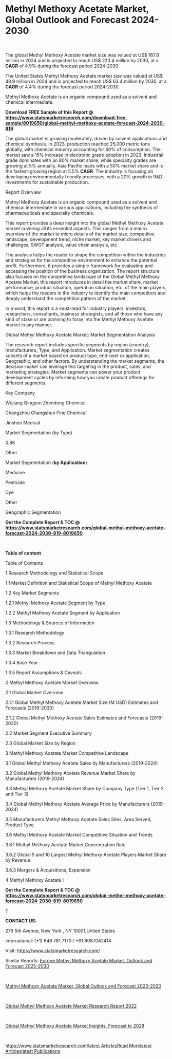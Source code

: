 <h1>Methyl Methoxy Acetate Market, Global Outlook and Forecast 2024-2030</h1><br/><p>The global Methyl Methoxy Acetate market size was valued at US$ 167.8 million in 2024 and is projected to reach US$ 223.4 million by 2030, at a <strong>CAGR</strong> of 4.9% during the forecast period 2024-2030.</p>
 
 
 
 <p>The United States Methyl Methoxy Acetate market size was valued at US$ 48.9 million in 2024 and is projected to reach US$ 63.4 million by 2030, at a <strong>CAGR</strong> of 4.4% during the forecast period 2024-2030.</p>
 
 
 
 <p>Methyl Methoxy Acetate is an organic compound used as a solvent and chemical intermediate.</p>
 
 
 
 <p><strong>Download FREE Sample of this Report @ <a href="https://www.statsmarketresearch.com/download-free-sample/8019650/global-methyl-methoxy-acetate-forecast-2024-2030-819">https://www.statsmarketresearch.com/download-free-sample/8019650/global-methyl-methoxy-acetate-forecast-2024-2030-819</a></strong></p>
 
 
 
 <p>The global market is growing moderately, driven by solvent applications and chemical synthesis. In 2023, production reached 25,000 metric tons globally, with chemical industry accounting for 60% of consumption. The market saw a 15% increase in electronic grade adoption in 2023. Industrial grade dominates with an 80% market share, while specialty grades are growing at 5% annually. Asia Pacific leads with a 50% market share and is the fastest-growing region at 5.5% <strong>CAGR</strong>. The industry is focusing on developing environmentally friendly processes, with a 20% growth in R&D investments for sustainable production.</p>
 
 
 
 <p>Report Overview</p>
 
 
 
 <p>Methyl Methoxy Acetate is an organic compound used as a solvent and chemical intermediate in various applications, including the synthesis of pharmaceuticals and specialty chemicals.</p>
 
 
 
 <p>This report provides a deep insight into the global Methyl Methoxy Acetate market covering all its essential aspects. This ranges from a macro overview of the market to micro details of the market size, competitive landscape, development trend, niche market, key market drivers and challenges, SWOT analysis, value chain analysis, etc.</p>
 
 
 
 <p>The analysis helps the reader to shape the competition within the industries and strategies for the competitive environment to enhance the potential profit. Furthermore, it provides a simple framework for evaluating and accessing the position of the business organization. The report structure also focuses on the competitive landscape of the Global Methyl Methoxy Acetate Market, this report introduces in detail the market share, market performance, product situation, operation situation, etc. of the main players, which helps the readers in the industry to identify the main competitors and deeply understand the competition pattern of the market.</p>
 
 
 
 <p>In a word, this report is a must-read for industry players, investors, researchers, consultants, business strategists, and all those who have any kind of stake or are planning to foray into the Methyl Methoxy Acetate market in any manner.</p>
 
 
 
 <p>Global Methyl Methoxy Acetate Market: Market Segmentation Analysis</p>
 
 
 
 <p>The research report includes specific segments by region (country), manufacturers, Type, and Application. Market segmentation creates subsets of a market based on product type, end-user or application, Geographic, and other factors. By understanding the market segments, the decision-maker can leverage this targeting in the product, sales, and marketing strategies. Market segments can power your product development cycles by informing how you create product offerings for different segments.</p>
 
 
 
 <p>Key Company</p>
 
 
 
 <p>Wujiang Qingyun Zhendong Chemical</p>
 
 
 
 <p>Changzhou Changshun Fine Chemical</p>
 
 
 
 <p>Jinshen Medical</p>
 
 
 
 <p>Market Segmentation (by Type)</p>
 
 
 
 <p>0.98</p>
 
 
 
 <p>Other</p>
 
 
 
 <p>Market Segmentation (<strong>by Application</strong>)</p>
 
 
 
 <p>Medicine</p>
 
 
 
 <p>Pesticide</p>
 
 
 
 <p>Dye</p>
 
 
 
 <p>Other</p>
 
 
 
 <p>Geographic Segmentation</p>
 
 
 
 <div><b>Get the Complete Report & TOC @ <a href="https://www.statsmarketresearch.com/global-methyl-methoxy-acetate-forecast-2024-2030-819-8019650">https://www.statsmarketresearch.com/global-methyl-methoxy-acetate-forecast-2024-2030-819-8019650</a></b></div>
 
 
 
 <p><br />
 
 <b>Table of content</b></p>
 
 
 
 <p>Table of Contents<br />
 
 1 Research Methodology and Statistical Scope<br />
 
 1.1 Market Definition and Statistical Scope of Methyl Methoxy Acetate<br />
 
 1.2 Key Market Segments<br />
 
 1.2.1 Methyl Methoxy Acetate Segment by Type<br />
 
 1.2.2 Methyl Methoxy Acetate Segment by Application<br />
 
 1.3 Methodology & Sources of Information<br />
 
 1.3.1 Research Methodology<br />
 
 1.3.2 Research Process<br />
 
 1.3.3 Market Breakdown and Data Triangulation<br />
 
 1.3.4 Base Year<br />
 
 1.3.5 Report Assumptions & Caveats<br />
 
 2 Methyl Methoxy Acetate Market Overview<br />
 
 2.1 Global Market Overview<br />
 
 2.1.1 Global Methyl Methoxy Acetate Market Size (M USD) Estimates and Forecasts (2019-2030)<br />
 
 2.1.2 Global Methyl Methoxy Acetate Sales Estimates and Forecasts (2019-2030)<br />
 
 2.2 Market Segment Executive Summary<br />
 
 2.3 Global Market Size by Region<br />
 
 3 Methyl Methoxy Acetate Market Competitive Landscape<br />
 
 3.1 Global Methyl Methoxy Acetate Sales by Manufacturers (2019-2024)<br />
 
 3.2 Global Methyl Methoxy Acetate Revenue Market Share by Manufacturers (2019-2024)<br />
 
 3.3 Methyl Methoxy Acetate Market Share by Company Type (Tier 1, Tier 2, and Tier 3)<br />
 
 3.4 Global Methyl Methoxy Acetate Average Price by Manufacturers (2019-2024)<br />
 
 3.5 Manufacturers Methyl Methoxy Acetate Sales Sites, Area Served, Product Type<br />
 
 3.6 Methyl Methoxy Acetate Market Competitive Situation and Trends<br />
 
 3.6.1 Methyl Methoxy Acetate Market Concentration Rate<br />
 
 3.6.2 Global 5 and 10 Largest Methyl Methoxy Acetate Players Market Share by Revenue<br />
 
 3.6.3 Mergers & Acquisitions, Expansion<br />
 
 4 Methyl Methoxy Acetate I</p>
 
 
 
 <div><b>Get the Complete Report & TOC @ <a href="https://www.statsmarketresearch.com/global-methyl-methoxy-acetate-forecast-2024-2030-819-8019650">https://www.statsmarketresearch.com/global-methyl-methoxy-acetate-forecast-2024-2030-819-8019650</a></b></div>
 
 
 
 <p>? </p>
 
 
 
 <p><b>CONTACT US:</b><br />
 
 276 5th Avenue, New York , NY 10001,United States<br />
 
 International: (+1) 646 781 7170 / +91 8087042414<br />
 
 Visit: <a href="https://www.statsmarketresearch.com/">https://www.statsmarketresearch.com/</a><br />
 
 Similar Reports: <a href="https://www.statsmarketresearch.com/global-methyl-methoxy-acetate-forecast-2024-2030-819-8019650">Europe Methyl Methoxy Acetate Market, Outlook and Forecast 2025-2030</a><br />
 
 <br />
 
 <a href="https://www.statsmarketresearch.com/global-methyl-methoxy-acetate-forecast-2024-2030-819-8019650">Methyl Methoxy Acetate Market, Global Outlook and Forecast 2023-2030</a><br />
 
 <br />
 
 <a href="https://www.statsmarketresearch.com/global-methyl-methoxy-acetate-forecast-2024-2030-819-8019650">Global Methyl Methoxy Acetate Market Research Report 2022</a><br />
 
 <br />
 
 <a href="https://www.statsmarketresearch.com/global-methyl-methoxy-acetate-forecast-2024-2030-819-8019650">Global Methyl Methoxy Acetate Market Insights, Forecast to 2028</a><br />
 
 <br />
 
 <a href="https://gyeongbokgung.com">https://www.statsmarketresearch.com/</a><a href="https://hallyeomaritime.com">latest Articles</a><a href="https://jingwansa.com">Read More</a><a href="https://nguoiviet.jp/">latest Articles</a><a href="https://www.intelmarketresearch.com/">latest Publications</a></p>